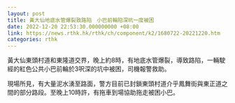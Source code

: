 ```yaml
---
layout: post
title: 黃大仙地底水管爆裂致路陷　小巴前輪陷深坑一度被困
date: 2022-12-20 22:53:30.000000000 +08:00
link: https://news.rthk.hk/rthk/ch/component/k2/1680722-20221220.htm
categories: rthk
---
```


黃大仙東頭村道和東隆道交界，晚上約8時，有地底水管爆裂，導致路陷，一輛駛經的紅色公共小巴前輪於3呎深的坑中被困，司機報警救助。

現場所見，有大量泥水湧至路面，警方目前已封鎖東頭村道介乎鳳舞街與東正道之間的部分路段。至晚上10時許，有拖車到場協助拖走被困小巴。
